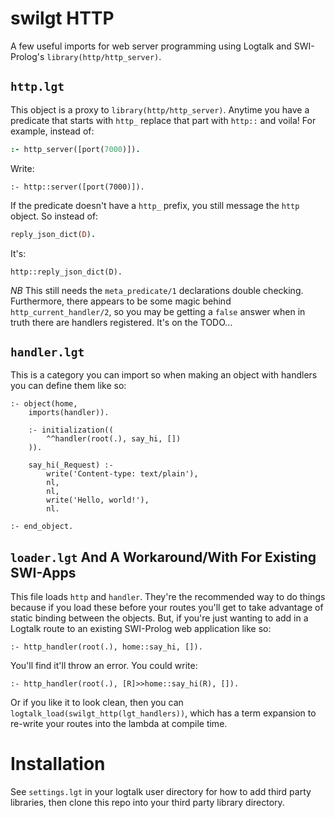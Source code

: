 # swilgt HTTP

A few useful imports for web server programming using Logtalk and SWI-Prolog's `library(http/http_server)`.

## `http.lgt`

This object is a proxy to `library(http/http_server)`. Anytime you have a predicate that starts with `http_` replace that part with `http::` and voila! For example, instead of:

```prolog
:- http_server([port(7000)]).
```
Write:

``` logtalk
:- http::server([port(7000)]).
```

If the predicate doesn't have a `http_` prefix, you still message the `http` object. So instead of:

``` prolog
reply_json_dict(D).
```
It's:

``` logtalk
http::reply_json_dict(D).
```

*NB* This still needs the `meta_predicate/1` declarations double checking. Furthermore, there appears to be some magic behind `http_current_handler/2`, so you may be getting a `false` answer when in truth there are handlers registered. It's on the TODO...

## `handler.lgt`

This is a category you can import so when making an object with handlers you can define them like so:

``` logtalk
:- object(home,
    imports(handler)).

    :- initialization((
        ^^handler(root(.), say_hi, [])
    )).

    say_hi(_Request) :-
        write('Content-type: text/plain'),
        nl,
        nl,
        write('Hello, world!'),
        nl.

:- end_object.
```

## `loader.lgt` And A Workaround/With For Existing SWI-Apps
This file loads `http` and `handler`. They're the recommended way to do things because if you load these before your routes you'll get to take advantage of static binding between the objects. But, if you're just wanting to add in a Logtalk route to an existing SWI-Prolog web application like so:

``` logtalk
:- http_handler(root(.), home::say_hi, []).
```

You'll find it'll throw an error. You could write:

``` logtalk
:- http_handler(root(.), [R]>>home::say_hi(R), []).
```

Or if you like it to look clean, then you can `logtalk_load(swilgt_http(lgt_handlers))`, which has a term expansion to re-write your routes into the lambda at compile time.

# Installation
See `settings.lgt` in your logtalk user directory for how to add third party libraries, then clone this repo into your third party library directory.
